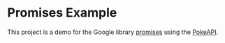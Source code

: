 # Promises Example

This project is a demo for the Google library [promises](https://github.com/google/promises) using the [PokeAPI](https://pokeapi.co).

